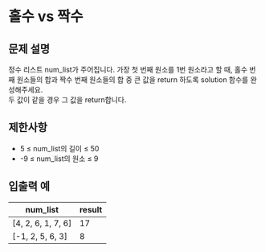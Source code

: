 # 홀수 vs 짝수

## 문제 설명

정수 리스트 num_list가 주어집니다. 가장 첫 번째 원소를 1번 원소라고 할 때, 홀수 번째 원소들의 합과 짝수 번째 원소들의 합 중 큰 값을 return 하도록 solution 함수를 완성해주세요.  
두 값이 같을 경우 그 값을 return합니다.  


## 제한사항

- 5 ≤ num_list의 길이 ≤ 50
- -9 ≤ num_list의 원소 ≤ 9


## 입출력 예

| num_list           | result |
|--------------------|--------|
| [4, 2, 6, 1, 7, 6] | 17     |
| [-1, 2, 5, 6, 3]   | 8      |
